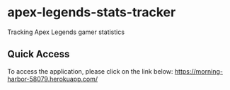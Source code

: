 # apex-legends-stats-tracker
Tracking Apex Legends gamer statistics 


## Quick Access 
To access the application, please click on the link below: 
https://morning-harbor-58079.herokuapp.com/

